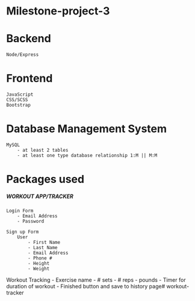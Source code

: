 # Milestone-project-3

# Backend
    Node/Express

# Frontend
    JavaScript
    CSS/SCSS
    Bootstrap

# Database Management System
    MySQL
        - at least 2 tables
        - at least one type database relationship 1:M || M:M

# Packages used


##### WORKOUT APP/TRACKER #####

    Login Form
        - Email Address
        - Password
    
    Sign up Form
        User
            - First Name
            - Last Name 
            - Email Address
            - Phone #
            - Height
            - Weight

Workout Tracking
    - Exercise name
    - # sets
    - # reps
    - pounds
    - Timer for duration of workout
    - Finished button and save to history page# workout-tracker

